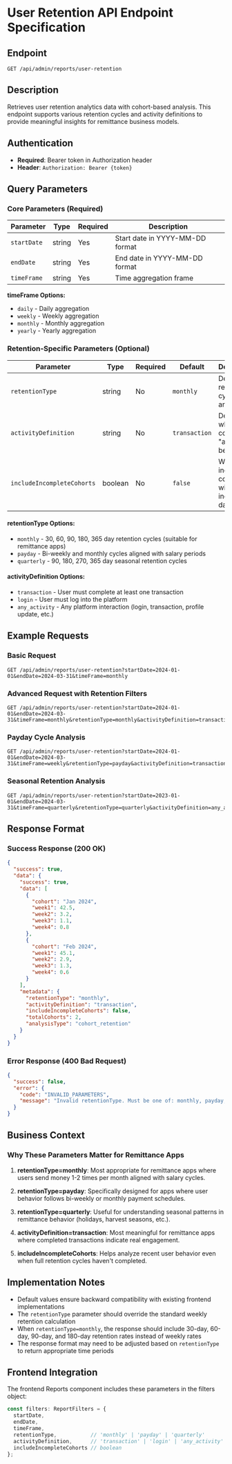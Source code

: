 # User Retention API Endpoint Specification

## Endpoint
```
GET /api/admin/reports/user-retention
```

## Description
Retrieves user retention analytics data with cohort-based analysis. This endpoint supports various retention cycles and activity definitions to provide meaningful insights for remittance business models.

## Authentication
- **Required**: Bearer token in Authorization header
- **Header**: `Authorization: Bearer {token}`

## Query Parameters

### Core Parameters (Required)
| Parameter | Type | Required | Description |
|-----------|------|----------|-------------|
| `startDate` | string | Yes | Start date in YYYY-MM-DD format |
| `endDate` | string | Yes | End date in YYYY-MM-DD format |
| `timeFrame` | string | Yes | Time aggregation frame |

**timeFrame Options:**
- `daily` - Daily aggregation
- `weekly` - Weekly aggregation  
- `monthly` - Monthly aggregation
- `yearly` - Yearly aggregation

### Retention-Specific Parameters (Optional)

| Parameter | Type | Required | Default | Description |
|-----------|------|----------|---------|-------------|
| `retentionType` | string | No | `monthly` | Defines the retention cycle analysis |
| `activityDefinition` | string | No | `transaction` | Defines what constitutes "active" behavior |
| `includeIncompleteCohorts` | boolean | No | `false` | Whether to include cohorts with incomplete data |

#### retentionType Options:
- `monthly` - 30, 60, 90, 180, 365 day retention cycles (suitable for remittance apps)
- `payday` - Bi-weekly and monthly cycles aligned with salary periods
- `quarterly` - 90, 180, 270, 365 day seasonal retention cycles

#### activityDefinition Options:
- `transaction` - User must complete at least one transaction
- `login` - User must log into the platform
- `any_activity` - Any platform interaction (login, transaction, profile update, etc.)

## Example Requests

### Basic Request
```
GET /api/admin/reports/user-retention?startDate=2024-01-01&endDate=2024-03-31&timeFrame=monthly
```

### Advanced Request with Retention Filters
```
GET /api/admin/reports/user-retention?startDate=2024-01-01&endDate=2024-03-31&timeFrame=monthly&retentionType=monthly&activityDefinition=transaction&includeIncompleteCohorts=false
```

### Payday Cycle Analysis
```
GET /api/admin/reports/user-retention?startDate=2024-01-01&endDate=2024-03-31&timeFrame=weekly&retentionType=payday&activityDefinition=transaction&includeIncompleteCohorts=true
```

### Seasonal Retention Analysis
```
GET /api/admin/reports/user-retention?startDate=2023-01-01&endDate=2024-03-31&timeFrame=quarterly&retentionType=quarterly&activityDefinition=any_activity&includeIncompleteCohorts=false
```

## Response Format

### Success Response (200 OK)
```json
{
  "success": true,
  "data": {
    "success": true,
    "data": [
      {
        "cohort": "Jan 2024",
        "week1": 42.5,
        "week2": 3.2,
        "week3": 1.1,
        "week4": 0.8
      },
      {
        "cohort": "Feb 2024", 
        "week1": 45.1,
        "week2": 2.9,
        "week3": 1.3,
        "week4": 0.6
      }
    ],
    "metadata": {
      "retentionType": "monthly",
      "activityDefinition": "transaction",
      "includeIncompleteCohorts": false,
      "totalCohorts": 2,
      "analysisType": "cohort_retention"
    }
  }
}
```

### Error Response (400 Bad Request)
```json
{
  "success": false,
  "error": {
    "code": "INVALID_PARAMETERS",
    "message": "Invalid retentionType. Must be one of: monthly, payday, quarterly"
  }
}
```

## Business Context

### Why These Parameters Matter for Remittance Apps

1. **retentionType=monthly**: Most appropriate for remittance apps where users send money 1-2 times per month aligned with salary cycles.

2. **retentionType=payday**: Specifically designed for apps where user behavior follows bi-weekly or monthly payment schedules.

3. **retentionType=quarterly**: Useful for understanding seasonal patterns in remittance behavior (holidays, harvest seasons, etc.).

4. **activityDefinition=transaction**: Most meaningful for remittance apps where completed transactions indicate real engagement.

5. **includeIncompleteCohorts**: Helps analyze recent user behavior even when full retention cycles haven't completed.

## Implementation Notes

- Default values ensure backward compatibility with existing frontend implementations
- The `retentionType` parameter should override the standard weekly retention calculation
- When `retentionType=monthly`, the response should include 30-day, 60-day, 90-day, and 180-day retention rates instead of weekly rates
- The response format may need to be adjusted based on `retentionType` to return appropriate time periods

## Frontend Integration

The frontend Reports component includes these parameters in the filters object:
```typescript
const filters: ReportFilters = {
  startDate,
  endDate, 
  timeFrame,
  retentionType,           // 'monthly' | 'payday' | 'quarterly'
  activityDefinition,      // 'transaction' | 'login' | 'any_activity'
  includeIncompleteCohorts // boolean
};
``` 